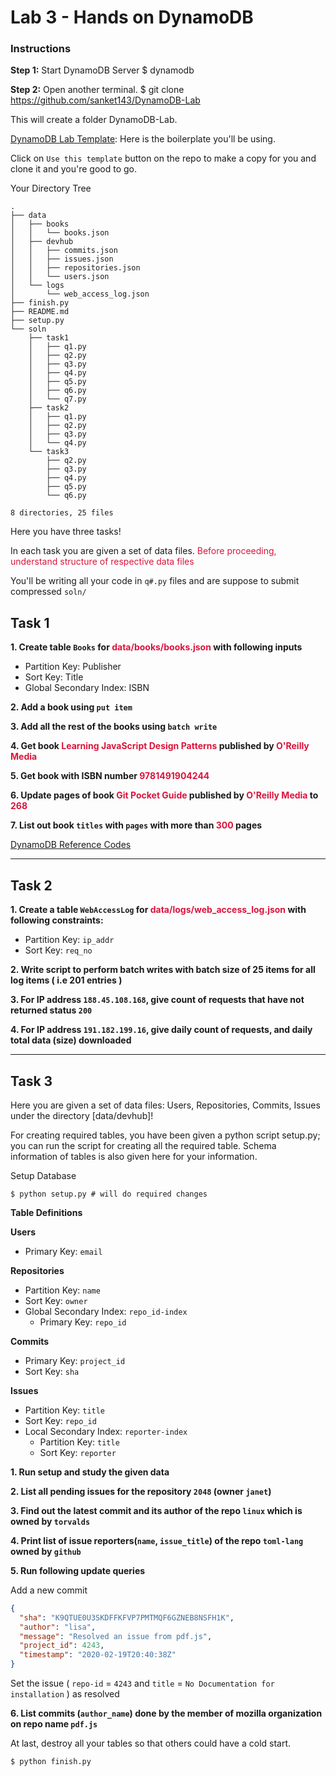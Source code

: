 # Lab 3 - Hands on DynamoDB

### Instructions

**Step 1:**
Start DynamoDB Server
$ dynamodb

**Step 2:**
Open another terminal.
$ git clone https://github.com/sanket143/DynamoDB-Lab

This will create a folder DynamoDB-Lab.

[DynamoDB Lab Template](https://github.com/sanket143/DynamoDB-Lab): Here is the boilerplate you'll be using.

Click on `Use this template` button on the repo to make a copy for you and clone it and you're good to go.

Your Directory Tree

```
.
├── data
│   ├── books
│   │   └── books.json
│   ├── devhub
│   │   ├── commits.json
│   │   ├── issues.json
│   │   ├── repositories.json
│   │   └── users.json
│   └── logs
│       └── web_access_log.json
├── finish.py
├── README.md
├── setup.py
└── soln
    ├── task1
    │   ├── q1.py
    │   ├── q2.py
    │   ├── q3.py
    │   ├── q4.py
    │   ├── q5.py
    │   ├── q6.py
    │   └── q7.py
    ├── task2
    │   ├── q1.py
    │   ├── q2.py
    │   ├── q3.py
    │   └── q4.py
    └── task3
        ├── q2.py
        ├── q3.py
        ├── q4.py
        ├── q5.py
        └── q6.py

8 directories, 25 files
```

Here you have three tasks!

In each task you are given a set of data files.
<span style="color: crimson !important">Before proceeding, understand structure of respective data files</span>

You'll be writing all your code in `q#.py` files and are suppose to submit compressed `soln/`

<div style="page-break-after: always;"></div>

## Task 1

**1. Create table `Books` for <span style="color: crimson !important">data/books/books.json</span> with following inputs**
  - Partition Key: Publisher
  - Sort Key: Title
  - Global Secondary Index: ISBN

**2. Add a book using `put item`**

**3. Add all the rest of the books using `batch write`**

**4. Get book <span style="color: crimson !important">Learning JavaScript Design Patterns</span> published by <span style="color: crimson !important">O'Reilly Media</span>**

**5. Get book with ISBN number <span style="color: crimson !important">9781491904244</span>**

**6. Update pages of book <span style="color: crimson !important">Git Pocket Guide</span> published by <span style="color: crimson !important">O'Reilly Media</span> to <span style="color: crimson !important">268</span>**

**7. List out book `titles` with `pages` with more than <span style="color: crimson !important">300</span> pages**

[DynamoDB Reference Codes](https://github.com/sanket143/DynamoDB-Lab/wiki/DynamoDB-Reference-Codes)

---

## Task 2

**1. Create a table `WebAccessLog` for <span style="color: crimson">data/logs/web_access_log.json</span> with following constraints:**

- Partition Key: `ip_addr`
- Sort Key: `req_no`


**2. Write script to perform batch writes with batch size of 25 items for all log items ( i.e 201 entries )**

**3. For IP address `188.45.108.168`, give count of requests that have not returned status `200`**

**4. For IP address `191.182.199.16`, give daily count of requests, and daily total data (size) downloaded**

---

<div style="page-break-after: always;"></div>

## Task 3

Here you are given a set of data files: Users, Repositories, Commits, Issues
under the directory [data/devhub]!

For creating required tables, you have been given a python script setup.py; you can run the script for creating all the required table. Schema information of tables is also given here for your information.

Setup Database
```shell
$ python setup.py # will do required changes
```

**Table Definitions**

**Users** <br>
- Primary Key: `email`

**Repositories**
- Partition Key: `name`
- Sort Key: `owner`
- Global Secondary Index: `repo_id-index`
  - Primary Key: `repo_id`

**Commits**
- Primary Key: `project_id`
- Sort Key: `sha`

**Issues**
- Partition Key: `title`
- Sort Key: `repo_id`
- Local Secondary Index: `reporter-index`
  - Partition Key: `title`
  - Sort Key: `reporter`

**1. Run setup and study the given data**

**2. List all pending issues for the repository `2048` (owner `janet`)**

**3. Find out the latest commit and its author of the repo `linux` which is owned by `torvalds`**

**4. Print list of issue reporters(`name`, `issue_title`) of the repo `toml-lang` owned by `github`**

**5. Run following update queries**

Add a new commit

```json
{
  "sha": "K9QTUE0U3SKDFFKFVP7PMTMQF6GZNEB8NSFH1K",
  "author": "lisa",
  "message": "Resolved an issue from pdf.js",
  "project_id": 4243,
  "timestamp": "2020-02-19T20:40:38Z"
}
```
Set the issue ( `repo-id` = `4243` and `title` = `No Documentation for installation` ) as resolved

**6. List commits (`author_name`) done by the member of
mozilla organization on repo name `pdf.js`**

At last, destroy all your tables so that others could have a cold start.

```shell
$ python finish.py
```
